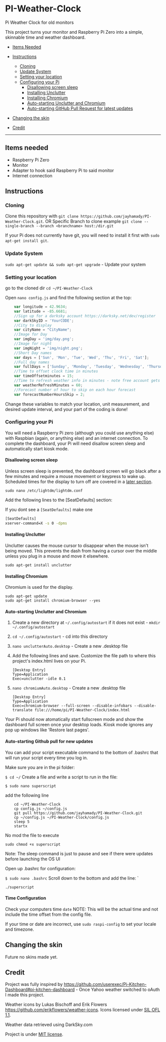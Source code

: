 # PI-Weather-Clock
Pi Weather Clock for old monitors

This project turns your monitor and Raspberry Pi Zero into a simple, skinnable time and weather dashboard.

+ [Items Needed](#itemsNeeded)
+ [Instructions](#instructions)
    - [Cloning](#cloning)
    - [Update System](#updatingSystem)
    <!-- - [Fulfilling requirements](#fulfillingRequirements) -->
    - [Setting your location](#settingYourLocation)
    - [Configuring your Pi](#configuringYourPi)
        * [Disallowing screen sleep](#disallowingScreenSleep)
        * [Installing Unclutter](#hidingCursor)
        * [Installing Chromium](#installingChromium)
        * [Auto-starting Unclutter and Chromium](#autoStartingChromium)
        * [Auto-starting GitHub Pull Request for latest updates](#autoStartingGitHubPull)
        
    <!-- - [Scheduling screen sleep](#scheduling) -->
+ [Changing the skin](#changingTheSkin)
+ [Credit](#credit) 

* * *

## <a name="itemsNeeded"></a>Items needed

+ Raspberry Pi Zero
+ Monitor
+ Adapter to hook said Raspberry Pi to said monitor
+ Internet connection

## <a name="instructions"></a>Instructions

### <a name="cloning"></a>Cloning

Clone this repository with `git clone https://github.com/jayhamady/PI-Weather-Clock.git`.
OR
Specific Branch to clone example `git clone --single-branch --branch <branchname> host:/dir.git`

If your Pi does not currently have git, you will need to install it first with `sudo apt-get install git`.

### <a name="updatingSystem"></a>Update System

 `sudo apt-get update && sudo apt-get upgrade` - Update your system


<!--### <a name="fulfillingRequirements"></a>Fulfilling requirements

This project is not distributed with its dependencies; however, [Bower](http://bower.io/) will automatically pull them in.

 1. `sudo apt-get update && sudo apt-get upgrade` - Update your system
2. Install Node Package Manager (required for Bower) 

  ##### Raspberry Pi Zero

  ```
  wget https://nodejs.org/dist/v4.0.0/node-v4.0.0-linux-armv6l.tar.gz 
  tar -xvf node-v4.0.0-linux-armv6l.tar.gz 
  cd node-v4.0.0-linux-armv6l
  sudo cp -R * /usr/local/
  ```

  <a href="http://blog.wia.io/installing-node-js-v4-0-0-on-a-raspberry-pi/">Node install instructions</a> by <a href="http://blog.wia.io/author/conall/">Conall Laverty</a>
    

3. `sudo npm install -g bower` - Install Bower
4. `cd ~/PI-Weather-Clock` - cd into the directory of the cloned project
5. `bower install` - Install the project's dependencies -->

### <a name="settingYourLocation"></a>Setting your location

go to the cloned dir `cd ~/PI-Weather-Clock`

Open `nano config.js` and find the following section at the top:

```javascript
    var longitude = 42.9634;
    var latitude = -85.6681;
    //Sign up for a darksky account https://darksky.net/dev/register
    var darkSkyID = 'YourCODE';
    //City to display 
    var cityName = "CityName";
    //Image for Day
    var imgDay = 'img/day.png';
    //Image for night
    var imgNight = 'img/night.png';
    //Short Day names
    var days = ['Sun', 'Mon', 'Tue', 'Wed', 'Thu', 'Fri', 'Sat'];
    //Full day names
    var fullDays = ['Sunday', 'Monday', 'Tuesday', 'Wednesday', 'Thursday', 'Friday', 'Saturday'];
    //Time to offset clock time in minutes
    var timeOffsetminutes = 15;
    //Time to refresh weather info in minutes - note free account gets 1000 a day
    var weatherRefreshMinutes = 60;
    //Forecast number of hour to skip on each hour forecast
    var forecastNumberHoursSkip = 2;
```

Change these variables to match your location, unit measurement, and desired update interval, and your part of the coding is done!

### <a name="configuringYourPi"></a>Configuring your Pi

You will need a Raspberry Pi zero (although you could use anything else) with Raspbian (again, or anything else) and an internet connection. To complete the dashboard, your Pi will need disallow screen sleep and automatically start kiosk mode.

#### <a name="disallowingScreenSleep"></a>Disallowing screen sleep

Unless screen sleep is prevented, the dashboard screen will go black after a few minutes and require a mouse movement or keypress to wake up. Scheduled times for the display to turn off are covered in a [later section](#scheduling).

`sudo nano /etc/lightdm/lightdm.conf`

Add the following lines to the [SeatDefaults] section:

If you dont see a `[SeatDefaults]` make one
```bash
[SeatDefaults]
xserver-command=X -s 0 -dpms
```
#### <a name="hideCursor"></a>Installing Unclutter

Unclutter causes the mouse cursor to disappear when the mouse isn't being moved. This prevents the dash from having a cursor over the middle unless you plug in a mouse and move it elsewhere.

`sudo apt-get install unclutter`

#### <a name="installingChromium"></a>Installing Chromium

Chromium is used for the display.

```
sudo apt-get update
sudo apt-get install chromium-browser --yes
```

#### <a name="autoStartingChromium"></a>Auto-starting Unclutter and Chromium

1. Create a new directory at `~/.config/autostart` if it does not exist - `mkdir ~/.config/autostart`
2. `cd ~/.config/autostart` - cd into this directory
3. `nano unclutterAuto.desktop` - Create a new .desktop file
4. Add the following lines and save. Customize the file path to where this project's index.html lives on your Pi.

	```
	[Desktop Entry]
	Type=Application
	Exec=unclutter -idle 0.1
	```
5. `nano chromiumAuto.desktop` - Create a new .desktop file

	```
	[Desktop Entry]
	Type=Application
	Exec=chromium-browser --full-screen --disable-infobars --disable-translate file:///home/pi/PI-Weather-Clock/index.html
	```
Your Pi should now atomatically start fullscreen mode and show the dashboard full screen once your desktop loads.  Kiosk mode ignores any pop up windows like 'Restore last pages'.

#### <a name="autoStartingGitHubPull"></a>Auto-starting Github pull for new updates

You can add your script executable command to the bottom of .bashrc that will run your script every time you log in.

Make sure you are in the pi folder:

`$ cd ~/`
Create a file and write a script to run in the file:

`$ sudo nano superscript`

add the following line 
```
    cd ~/PI-Weather-Clock
    cp config.js ~/config.js
    git pull https://github.com/jayhamady/PI-Weather-Clock.git
    cp ~/config.js ~/PI-Weather-Clock/config.js
    sleep 5
    startx
```

No mod the file to execute

```
sudo chmod +x superscript
```

Note: The sleep command is just to pause and see if there were updates before launching the OS UI

Open up .bashrc for configuration:

`$ sudo nano .bashrc`
Scroll down to the bottom and add the line: `
```
./superscript
```




#### <a name="TimeConfig"></a>Time Configuration

Check your computers time `date` NOTE: This will be the actual time and not include the time offset from the config file.

If your time or date are incorrect, use `sudo raspi-config` to set your locale and timezone.

<!-- ### <a name="scheduling"></a>Scheduling screen sleep

If you don't want your display to run 24/7, you can use cron jobs to fire a pair of included bash scripts: screenOff.sh and screenOn.sh. Please ensure you've completed the [Disallowing screen sleep](#disallowingScreenSleep) step above in order to keep the display always on during the times it's scheduled to be on.

1. `cd` into your Pi-Kitchen-Dashboard directory and set both scripts to executable
	
	```bash
	chmod +x screenOff.sh
	chmod +x screenOn.sh
	```

2. Run `crontab -e` and add cronjobs to the end using the provided scripts. If you're not comfortable writing cronjobs manually, you can use a <a href="http://cron.nmonitoring.com/cron-generator.html">crontab generator</a>. The following lines, for example, shut off the display at 11:00PM each night and turn it back on at 6:00AM. Be sure to edit the file paths if necessary.
	
	```
	0 23 * * * /home/pi/Pi-Kitchen-Dashboard/screenOff.sh
	0 6 * * * /home/pi/Pi-Kitchen-Dashboard/screenOn.sh
	``` -->

## <a name="changingTheSkin"></a>Changing the skin

Future no skins made yet.

## <a name="credit"></a>Credit

Project was fully inspired by https://github.com/userexec/Pi-Kitchen-Dashboard#pi-kitchen-dashboard - Once Yahoo weather switched to oAuth I made this project.

Weather icons by Lukas Bischoff and Erik Flowers https://github.com/erikflowers/weather-icons. Icons licensed under [SIL OFL 1.1](http://scripts.sil.org/OFL).  

Weather data retrieved using DarkSky.com  

Project is under [MIT license](http://choosealicense.com/licenses/mit/).  
